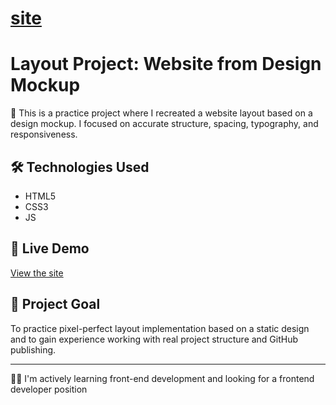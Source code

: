# [site](https://dashiel333.github.io/site/)

# Layout Project: Website from Design Mockup

🧩 This is a practice project where I recreated a website layout based on a design mockup. I focused on accurate structure, spacing, typography, and responsiveness.

## 🛠 Technologies Used
- HTML5  
- CSS3  
- JS

## 🔗 Live Demo
[View the site](https://dashiel333.github.io/site/)

## 📌 Project Goal
To practice pixel-perfect layout implementation based on a static design and to gain experience working with real project structure and GitHub publishing.

---

👩‍💻 I'm actively learning front-end development and looking for a frontend developer position

